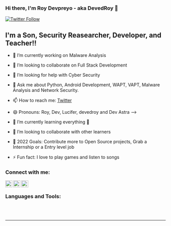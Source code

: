 ### Hi there, I'm Roy Devpreyo - aka DevedRoy 👋 


[![Twitter Follow](https://img.shields.io/twitter/follow/DevedRoy?color=1DA1F2&logo=twitter&style=for-the-badge)](https://twitter.com/intent/follow?original_referer=https%3A%2F%2Fgithub.com%2FcodeSTACKr&screen_name=DevedRoy)

## I'm a Son, Security Reasearcher, Developer, and Teacher!!

- 🔭 I’m currently working on Malware Analysis
- 👯 I’m looking to collaborate on Full Stack Development
- 🤔 I’m looking for help with Cyber Security
- 💬 Ask me about Python, Android Development, WAPT, VAPT, Malware Analysis and Network Security.
- 📫 How to reach me: [Twitter][twitter] 
- 😄 Pronouns: Roy, Dev, Lucifer, devedroy and Dev Astra
-->


- 🌱 I’m currently learning everything 🤣
- 👯 I’m looking to collaborate with other learners
- 🥅 2022 Goals: Contribute more to Open Source projects, Grab a Internship or a Entry level job
- ⚡ Fun fact: I love to play games and listen to songs

### Connect with me:


[<img align="left" alt="codeSTACKr | Twitter" width="22px" src="https://cdn.jsdelivr.net/npm/simple-icons@v3/icons/twitter.svg" />][twitter]
[<img align="left" alt="codeSTACKr | LinkedIn" width="22px" src="https://cdn.jsdelivr.net/npm/simple-icons@v3/icons/linkedin.svg" />][linkedin]
[<img align="left" alt="codeSTACKr | Instagram" width="22px" src="https://cdn.jsdelivr.net/npm/simple-icons@v3/icons/instagram.svg" />][instagram]

<br />

### Languages and Tools:


<br />
<br />

---





[twitter]: https://twitter.com/DevedRoy
[instagram]: https://instagram.com/cr1m3_p4r7n3r
[linkedin]: https://linkedin.com/in/devpreyo-roy/
